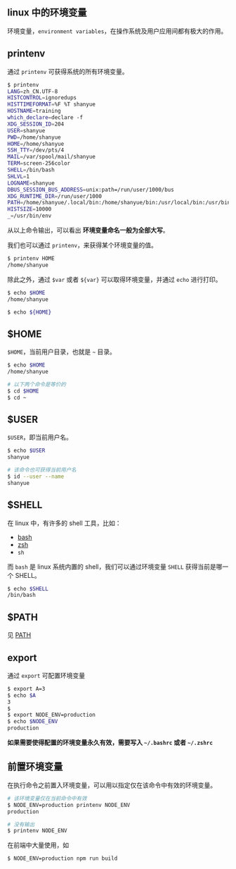 ## linux 中的环境变量

环境变量，`environment variables`，在操作系统及用户应用间都有极大的作用。

## printenv

通过 `printenv` 可获得系统的所有环境变量。

``` bash
$ printenv
LANG=zh_CN.UTF-8
HISTCONTROL=ignoredups
HISTTIMEFORMAT=%F %T shanyue
HOSTNAME=training
which_declare=declare -f
XDG_SESSION_ID=204
USER=shanyue
PWD=/home/shanyue
HOME=/home/shanyue
SSH_TTY=/dev/pts/4
MAIL=/var/spool/mail/shanyue
TERM=screen-256color
SHELL=/bin/bash
SHLVL=1
LOGNAME=shanyue
DBUS_SESSION_BUS_ADDRESS=unix:path=/run/user/1000/bus
XDG_RUNTIME_DIR=/run/user/1000
PATH=/home/shanyue/.local/bin:/home/shanyue/bin:/usr/local/bin:/usr/bin:/usr/local/sbin:/usr/sbin
HISTSIZE=10000
_=/usr/bin/env
```

从以上命令输出，可以看出 **环境变量命名一般为全部大写**。

我们也可以通过 `printenv`，来获得某个环境变量的值。

``` bash
$ printenv HOME
/home/shanyue
```

除此之外，通过 `$var` 或者 `${var}` 可以取得环境变量，并通过 `echo` 进行打印。

``` bash
$ echo $HOME
/home/shanyue

$ echo ${HOME}
```

## $HOME

`$HOME`，当前用户目录，也就是 `~` 目录。

``` bash
$ echo $HOME
/home/shanyue

# 以下两个命令是等价的
$ cd $HOME
$ cd ~
```

## $USER

`$USER`，即当前用户名。

``` bash
$ echo $USER
shanyue

# 该命令也可获得当前用户名
$ id --user --name
shanyue
```

## $SHELL

在 linux 中，有许多的 shell 工具，比如：

+ [bash](https://www.gnu.org/software/bash/)
+ [zsh](https://www.zsh.org/)
+ `sh`

而 `bash` 是 linux 系统内置的 shell，我们可以通过环境变量 `SHELL` 获得当前是哪一个 SHELL。

``` bash
$ echo $SHELL
/bin/bash
```

## $PATH

见 [PATH](./path.md)

## export

通过 `export` 可配置环境变量

``` bash
$ export A=3
$ echo $A
3
$
$ export NODE_ENV=production
$ echo $NODE_ENV
production
```

**如果需要使得配置的环境变量永久有效，需要写入 `~/.bashrc` 或者 `~/.zshrc`**

## 前置环境变量

在执行命令之前置入环境变量，可以用以指定仅在该命令中有效的环境变量。

``` bash
# 该环境变量仅在当前命令中有效
$ NODE_ENV=production printenv NODE_ENV
production

# 没有输出
$ printenv NODE_ENV
```

在前端中大量使用，如

``` bash
$ NODE_ENV=production npm run build
```

